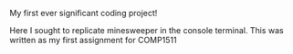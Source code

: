 My first ever significant coding project!

Here I sought to replicate minesweeper in the console terminal. This was written as my first assignment for COMP1511
